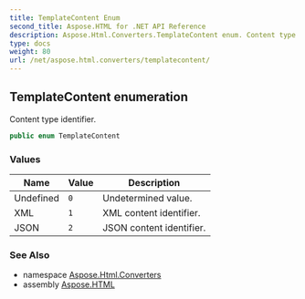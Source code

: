 ```yaml
---
title: TemplateContent Enum
second_title: Aspose.HTML for .NET API Reference
description: Aspose.Html.Converters.TemplateContent enum. Content type identifier
type: docs
weight: 80
url: /net/aspose.html.converters/templatecontent/
---
```

## TemplateContent enumeration

Content type identifier.

```csharp
public enum TemplateContent
```

### Values

| Name | Value | Description |
| --- | --- | --- |
| Undefined | `0` | Undetermined value. |
| XML | `1` | XML content identifier. |
| JSON | `2` | JSON content identifier. |

### See Also

* namespace [Aspose.Html.Converters](../../aspose.html.converters/)
* assembly [Aspose.HTML](../../)

